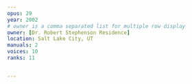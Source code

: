```yaml
---
opus: 29
year: 2002
# owner is a comma separated list for multiple row display
owner: [Dr. Robert Stephenson Residence]
location: Salt Lake City, UT
manuals: 2
voices: 10
ranks: 11


---
```

